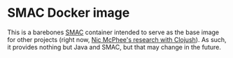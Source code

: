 # SMAC Docker image

This is a barebones [SMAC][smac] container intended to serve as the base image for other projects (right now, [Nic McPhee's research with Clojush][smac-clojush]). As such, it provides nothing but Java and SMAC, but that may change in the future.

[smac]: http://www.cs.ubc.ca/labs/beta/Projects/SMAC/
[smac-clojush]: https://github.com/NicMcPhee/smac-clojush

